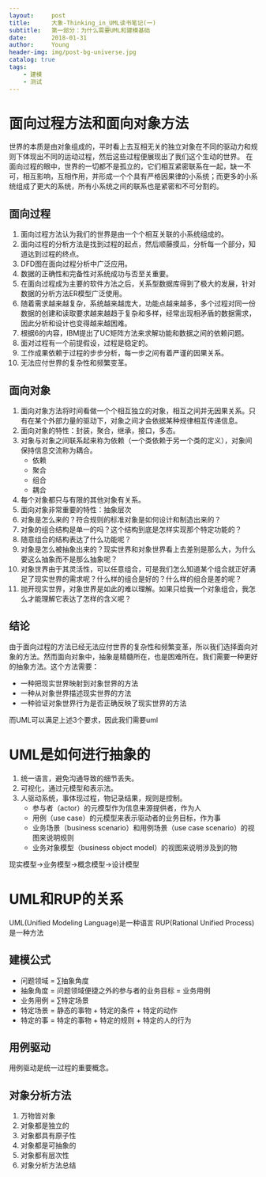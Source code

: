 ```yaml
---
layout:     post
title:      大象-Thinking_in_UML读书笔记(一)
subtitle:   第一部分：为什么需要UML和建模基础
date:       2018-01-31
author:     Young
header-img: img/post-bg-universe.jpg
catalog: true
tags:
    - 建模
    - 测试
---
```


# 面向过程方法和面向对象方法

世界的本质是由对象组成的，平时看上去互相无关的独立对象在不同的驱动力和规则下体现出不同的运动过程，然后这些过程便展现出了我们这个生动的世界。
在面向过程的眼中，世界的一切都不是孤立的，它们相互紧密联系在一起，缺一不可，相互影响，互相作用，并形成一个个具有严格因果律的小系统；而更多的小系统组成了更大的系统，所有小系统之间的联系也是紧密和不可分割的。

## 面向过程

1. 面向过程方法认为我们的世界是由一个个相互关联的小系统组成的。
2. 面向过程的分析方法是找到过程的起点，然后顺藤摸瓜，分析每一个部分，知道达到过程的终点。
3. DFD图在面向过程分析中广泛应用。
4. 数据的正确性和完备性对系统成功与否至关重要。
5. 在面向过程成为主要的软件方法之后，关系型数据库得到了极大的发展，针对数据的分析方法ER模型广泛使用。
6. 随着需求越来越复杂，系统越来越庞大，功能点越来越多，多个过程对同一份数据的创建和读取要求越来越趋于复杂和多样，经常出现相矛盾的数据需求，因此分析和设计也变得越来越困难。
7. 根据6的内容，IBM提出了UC矩阵方法来求解功能和数据之间的依赖问题。
8. 面对过程有一个前提假设，过程是稳定的。
9. 工作成果依赖于过程的步步分析，每一步之间有着严谨的因果关系。
10. 无法应付世界的复杂性和频繁变革。

## 面向对象

1. 面向对象方法将时间看做一个个相互独立的对象，相互之间并无因果关系。只有在某个外部力量的驱动下，对象之间才会依据某种规律相互传递信息。
2. 面向对象的特性：封装，聚合，继承，接口，多态。
3. 对象与对象之间联系起来称为依赖（一个类依赖于另一个类的定义），对象间保持信息交流称为耦合。
	- 依赖
	- 聚合
	- 组合
	- 耦合
4. 每个对象都只与有限的其他对象有关系。
5. 面向对象非常重要的特性：抽象层次
6. 对象是怎么来的？符合规则的标准对象是如何设计和制造出来的？
7. 对象的组合结构是单一的吗？这个结构到底是怎样实现那个特定功能的？
8. 随意组合的结构表达了什么功能呢？
9. 对象是怎么被抽象出来的？现实世界和对象世界看上去差别是那么大，为什么要这么抽象而不是那么抽象呢？
10. 对象世界由于其灵活性，可以任意组合，可是我们怎么知道某个组合就正好满足了现实世界的需求呢？什么样的组合是好的？什么样的组合是差的呢？
11. 抛开现实世界，对象世界是如此的难以理解。如果只给我一个对象组合，我怎么才能理解它表达了怎样的含义呢？

## 结论

由于面向过程的方法已经无法应付世界的复杂性和频繁变革，所以我们选择面向对象的方法。然而面向对象中，抽象是精髓所在，也是困难所在。我们需要一种更好的抽象方法。这个方法需要：

- 一种把现实世界映射到对象世界的方法
- 一种从对象世界描述现实世界的方法
- 一种验证对象世界行为是否正确反映了现实世界的方法

而UML可以满足上述3个要求，因此我们需要uml

# UML是如何进行抽象的

1. 统一语言，避免沟通导致的细节丢失。
2. 可视化，通过元模型和表示法。
3. 人驱动系统，事体现过程，物记录结果，规则是控制。
	- 参与者（actor）的元模型作为信息来源提供者，作为人
	- 用例（use case）的元模型来表示驱动者的业务目标，作为事
	- 业务场景（business scenario）和用例场景（use case scenario）的视图来说明规则
	- 业务对象模型（business object model）的视图来说明涉及到的物

现实模型->业务模型->概念模型->设计模型

# UML和RUP的关系

UML(Unified Modeling Language)是一种语言
RUP(Rational Unified Process)是一种方法

## 建模公式

- 问题领域 = ∑抽象角度
- 抽象角度 = 问题领域便捷之外的参与者的业务目标 = 业务用例
- 业务用例 = ∑特定场景
- 特定场景 = 静态的事物 + 特定的条件 + 特定的动作
- 特定的事 = 特定的事物 + 特定的规则 + 特定的人的行为

## 用例驱动

用例驱动是统一过程的重要概念。

## 对象分析方法

1. 万物皆对象
2. 对象都是独立的
3. 对象都具有原子性
4. 对象都是可抽象的
5. 对象都有层次性
6. 对象分析方法总结


